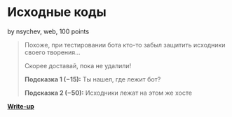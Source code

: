 # Исходные коды

by nsychev, web, 100 points

> Похоже, при тестировании бота кто-то забыл защитить исходники своего творения...
>
> Скорее доставай, пока не удалили!
>
> __Подсказка 1 (−15):__ Ты нашел, где лежит бот?
>
> __Подсказка 2 (−50):__ Исходники лежат на этом же хосте

**[Write-up](WRITEUP.md)**
